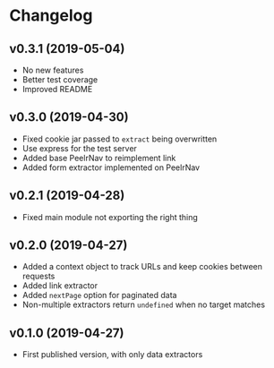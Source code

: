 # Changelog

## v0.3.1 (2019-05-04)

* No new features
* Better test coverage
* Improved README

## v0.3.0 (2019-04-30)

* Fixed cookie jar passed to `extract` being overwritten
* Use express for the test server
* Added base PeelrNav to reimplement link
* Added form extractor implemented on PeelrNav

## v0.2.1 (2019-04-28)

* Fixed main module not exporting the right thing

## v0.2.0 (2019-04-27)

* Added a context object to track URLs and keep cookies between requests
* Added link extractor
* Added `nextPage` option for paginated data
* Non-multiple extractors return `undefined` when no target matches

## v0.1.0 (2019-04-27)

* First published version, with only data extractors
